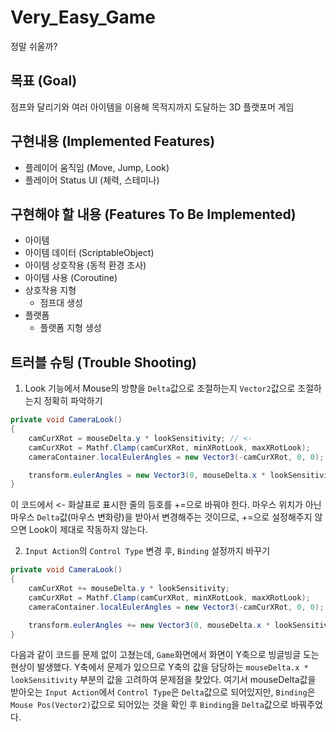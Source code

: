 # Very_Easy_Game
 정말 쉬울까?
## 목표 (Goal)
점프와 달리기와 여러 아이템을 이용해 목적지까지 도달하는 3D 플랫포머 게임
## 구현내용 (Implemented Features)
- 플레이어 움직임 (Move, Jump, Look)
- 플레이어 Status UI (체력, 스테미나)

## 구현해야 할 내용 (Features To Be Implemented)
- 아이템
 - 아이템 데이터 (ScriptableObject)
 - 아이템 상호작용 (동적 환경 조사)
 - 아이템 사용 (Coroutine)
- 상호작용 지형
  - 점프대 생성
- 플랫폼
  - 플랫폼 지형 생성

## 트러블 슈팅 (Trouble Shooting)
1. Look 기능에서 Mouse의 방향을 `Delta`값으로 조절하는지 `Vector2`값으로 조절하는지 정확히 파악하기
```cs
private void CameraLook()
{
    camCurXRot = mouseDelta.y * lookSensitivity; // <-
    camCurXRot = Mathf.Clamp(camCurXRot, minXRotLook, maxXRotLook);
    cameraContainer.localEulerAngles = new Vector3(-camCurXRot, 0, 0);

    transform.eulerAngles = new Vector3(0, mouseDelta.x * lookSensitivity, 0); // <-
}
```
이 코드에서 <- 화살표로 표시한 줄의 등호를 +=으로 바꿔야 한다.
마우스 위치가 아닌 마우스 `Delta`값(마우스 변화량)을 받아서 변경해주는 것이므로, +=으로 설정해주지 않으면 Look이 제대로 작동하지 않는다.

2. `Input Action`의 `Control Type` 변경 후, `Binding` 설정까지 바꾸기
```cs
private void CameraLook()
{
    camCurXRot += mouseDelta.y * lookSensitivity;
    camCurXRot = Mathf.Clamp(camCurXRot, minXRotLook, maxXRotLook);
    cameraContainer.localEulerAngles = new Vector3(-camCurXRot, 0, 0);

    transform.eulerAngles += new Vector3(0, mouseDelta.x * lookSensitivity, 0);
}
```
다음과 같이 코드를 문제 없이 고쳤는데, `Game`화면에서 화면이 Y축으로 빙글빙글 도는 현상이 발생했다.
Y축에서 문제가 있으므로 Y축의 값을 담당하는 `mouseDelta.x * lookSensitivity` 부분의 값을 고려하여 문제점을 찾았다.
여기서 mouseDelta값을 받아오는 `Input Action`에서 `Control Type`은 `Delta`값으로 되어있지만, `Binding`은 `Mouse Pos(Vector2)`값으로 되어있는 것을 확인 후 `Binding`을 `Delta`값으로 바꿔주었다.
